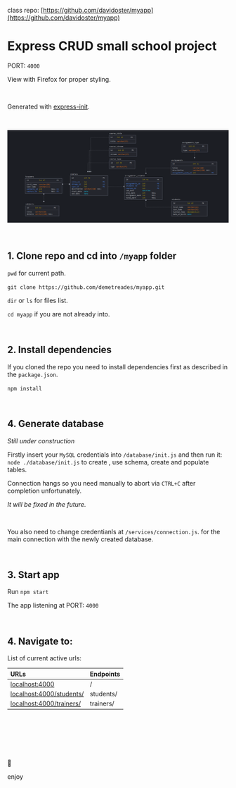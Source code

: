 class repo: [https://github.com/davidoster/myapp](https://github.com/davidoster/myapp)
# Express CRUD small school project

PORT: `4000`

View with Firefox for proper styling.

<br>


Generated with [express-init](https://github.com/demetreades/express-init).

<br>

![sample](./public/img/diagram.png)

<br>

## 1. Clone repo and cd into `/myapp` folder

`pwd` for current path.

`git clone https://github.com/demetreades/myapp.git`

`dir` or `ls` for files list.

`cd myapp` if you are not already into.

<br>

## 2. Install dependencies

If you cloned the repo you need to install dependencies first as described in the `package.json`. 

`npm install`

<br>

## 4. Generate database

_Still under construction_

Firstly insert your `MySQL` credentials into `/database/init.js` and then run it: `node ./database/init.js` to create , use schema, create and populate tables. 

Connection hangs so you need manually to abort via `CTRL+C` after completion unfortunately. 

_It will be fixed in the future._ 

<br>

You also need to change credentianls at `/services/connection.js`. for the main connection with the newly created database.

<br>

## 3. Start app

Run `npm start` 

The app listening at PORT: `4000`

<br>

## 4. Navigate to:


List of current active urls:

| URLs                                                      | Endpoints      |
|:----------------------------------------------------------|:---------------|
|[localhost:4000](http://localhost:4000)                    |        /       |
|[localhost:4000/students/](http://localhost:4000/students/)|    students/   | 
|[localhost:4000/trainers/](http://localhost:4000/trainers/)|    trainers/   | 

<br>

<br>

<br>

<br>

<br>

🤿 

enjoy
